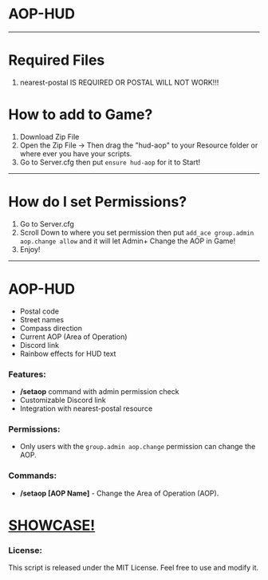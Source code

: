 # AOP-HUD

----------------------------
# Required Files

1. nearest-postal IS REQUIRED OR POSTAL WILL NOT WORK!!!

# How to add to Game?

1. Download Zip File
2. Open the Zip File -> Then drag the "hud-aop" to your Resource folder or where ever you have your scripts.
3. Go to Server.cfg then put ```ensure hud-aop``` for it to Start!
----------------------------

# How do I set Permissions?

1. Go to Server.cfg
2. Scroll Down to where you set permission then put ```add_ace group.admin aop.change allow``` and it will let Admin+ Change the AOP in Game!
3. Enjoy!

----------------------------

# AOP-HUD

- Postal code
- Street names
- Compass direction
- Current AOP (Area of Operation)
- Discord link
- Rainbow effects for HUD text

### Features:
- **/setaop** command with admin permission check
- Customizable Discord link
- Integration with nearest-postal resource

### Permissions:
- Only users with the `group.admin aop.change` permission can change the AOP.

### Commands:
- **/setaop [AOP Name]** - Change the Area of Operation (AOP).

# [SHOWCASE!](https://youtu.be/CCGqQ6v-Ysc?si=7Nr13FR3WkAb5Tfh)
### License:
This script is released under the MIT License. Feel free to use and modify it.
